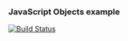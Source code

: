 ### JavaScript Objects example

[![Build Status](https://travis-ci.org/js-lessons/students-list.svg?branch=master)](https://travis-ci.org/js-lessons/students-list)
